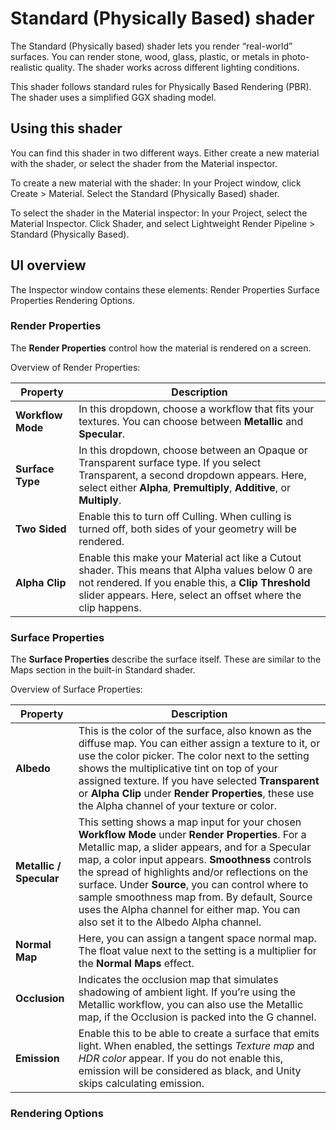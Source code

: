 # Standard (Physically Based) shader #

The Standard (Physically based) shader lets you render “real-world” surfaces. You can render stone, wood, glass, plastic, or metals in photo-realistic quality. The shader works across different lighting conditions.

This shader follows standard rules for Physically Based Rendering (PBR). The shader uses a simplified GGX shading model. 

## Using this shader ##
You can find this shader in two different ways. Either create a new material with the shader, or select the shader from the Material inspector.

To create a new material with the shader:
In your Project window, click Create > Material. Select the Standard (Physically Based) shader.

To select the shader in the Material inspector:
In your Project, select the Material Inspector. Click Shader, and select Lightweight Render Pipeline > Standard (Physically Based).

## UI overview ##
The Inspector window contains these elements: 
Render Properties
Surface Properties
Rendering Options.

### Render Properties ##

The __Render Properties__ control how the material is rendered on a screen. 

Overview of Render Properties:

| Property | Description |
| ------------ | --- |
| __Workflow Mode__ | In this dropdown, choose a workflow that fits your textures. You can choose between __Metallic__ and __Specular__. |
| __Surface Type__ | In this dropdown, choose between an Opaque or Transparent surface type. If you select Transparent, a second dropdown appears. Here, select either __Alpha__, __Premultiply__, __Additive__, or __Multiply__. |
| __Two Sided__ | Enable this to turn off Culling. When culling is turned off, both sides of your geometry will be rendered.|
| __Alpha Clip__ | Enable this make your Material act like a Cutout shader. This means that Alpha values below 0 are not rendered. If you enable this, a __Clip Threshold__ slider appears. Here, select an offset where the clip happens.|



### Surface Properties ##

The __Surface Properties__ describe the surface itself. These are similar to the Maps section in the built-in Standard shader.

Overview of Surface Properties:

Property | Description
--- | ---
__Albedo__ | This is the color of the surface, also known as the diffuse map. You can either assign a texture to it, or use the color picker. The color next to the setting shows the multiplicative tint on top of your assigned texture. If you have selected __Transparent__ or __Alpha Clip__ under __Render Properties__, these use the Alpha channel of your texture or color.
__Metallic / Specular__ | This setting shows a map input for your chosen __Workflow Mode__ under __Render Properties__.  For a Metallic map, a slider appears, and for a Specular map, a color input appears. __Smoothness__ controls the spread of highlights and/or reflections on the surface. Under __Source__, you can control where to sample smoothness map from. By default, Source uses the Alpha channel for either map. You can also set it to the Albedo Alpha channel.
__Normal Map__ | Here, you can assign a tangent space normal map. The float value next to the setting is a multiplier for the __Normal Maps__ effect.
__Occlusion__ | Indicates the occlusion map that simulates shadowing of ambient light. If you’re using the Metallic workflow, you can also use the Metallic map, if the Occlusion is packed into the G channel.
__Emission__ | Enable this to be able to create a surface that emits light. When enabled, the settings  _Texture map_ and _HDR color_ appear. If you do not enable this, emission will be considered as black, and Unity skips calculating emission. 

### Rendering Options



